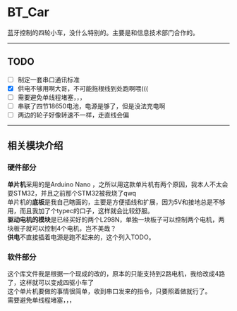# BT_Car

蓝牙控制的四轮小车，没什么特别的。主要是和信息技术部门合作的。

***

## TODO
+ [ ] 制定一套串口通讯标准
+ [x] 供电不够用啊大哥，不可能拖根线到处跑啊喂(((
+ [ ] 需要避免单线程堵塞，，，
+ [ ] 串联了四节18650电池，电源是够了，但是没法充电啊
+ [ ] 两边的轮子好像转速不一样，走直线会偏

***

## 相关模块介绍

### 硬件部分

**单片机**采用的是Arduino Nano ，之所以用这款单片机有两个原因，我本人不太会耍STM32，并且之前那个STM32被我烧了qwq  
单片机的**底板**是我自己瞎画的，主要是方便插线和扩展，因为5V和接地总是不够用，而且我加了个typec的口子，这样就会比较舒服。  
**驱动电机的模块**是已经买好的两个L298N，单独一块板子可以控制两个电机，两块板子就可以控制4个电机，岂不美哉？  
**供电**不直接插着电源是跑不起来的，这个列入TODO。  

### 软件部分

这个库文件我是根据一个现成的改的，原本的只能支持到2路电机，我给改成4路了，这样就可以变成四驱小车了  
这个单片机要做的事情很简单，收到串口发来的指令，只要照着做就行了。  
需要避免单线程堵塞，，，  

